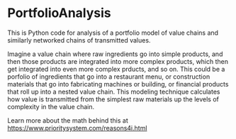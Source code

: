 # PortfolioAnalysis
This is Python code for analysis of a portfolio model of value chains and similarly networked chains of transmitted values.

Imagine a value chain where raw ingredients go into simple products, and then those products are integrated into more complex products, which then get integrated into even more complex prducts, and so on. This could be a porfolio of ingredients that go into a restaurant menu, or construction materials that go into fabricating machines or building, or financial products that roll up into a nested value chain. This modeling technique calculates how value is transmitted from the simplest raw materials up the levels of complexity in the value chain.

Learn more about the math behind this at https://www.prioritysystem.com/reasons4i.html
